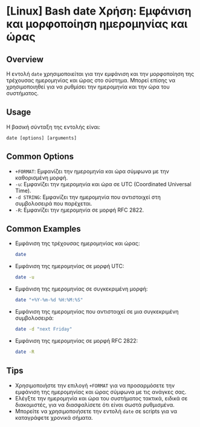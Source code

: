 # [Linux] Bash date Χρήση: Εμφάνιση και μορφοποίηση ημερομηνίας και ώρας

## Overview
Η εντολή `date` χρησιμοποιείται για την εμφάνιση και την μορφοποίηση της τρέχουσας ημερομηνίας και ώρας στο σύστημα. Μπορεί επίσης να χρησιμοποιηθεί για να ρυθμίσει την ημερομηνία και την ώρα του συστήματος.

## Usage
Η βασική σύνταξη της εντολής είναι:

```
date [options] [arguments]
```

## Common Options
- `+FORMAT`: Εμφανίζει την ημερομηνία και ώρα σύμφωνα με την καθορισμένη μορφή.
- `-u`: Εμφανίζει την ημερομηνία και ώρα σε UTC (Coordinated Universal Time).
- `-d STRING`: Εμφανίζει την ημερομηνία που αντιστοιχεί στη συμβολοσειρά που παρέχεται.
- `-R`: Εμφανίζει την ημερομηνία σε μορφή RFC 2822.

## Common Examples
- Εμφάνιση της τρέχουσας ημερομηνίας και ώρας:
  ```bash
  date
  ```

- Εμφάνιση της ημερομηνίας σε μορφή UTC:
  ```bash
  date -u
  ```

- Εμφάνιση της ημερομηνίας σε συγκεκριμένη μορφή:
  ```bash
  date "+%Y-%m-%d %H:%M:%S"
  ```

- Εμφάνιση της ημερομηνίας που αντιστοιχεί σε μια συγκεκριμένη συμβολοσειρά:
  ```bash
  date -d "next Friday"
  ```

- Εμφάνιση της ημερομηνίας σε μορφή RFC 2822:
  ```bash
  date -R
  ```

## Tips
- Χρησιμοποιήστε την επιλογή `+FORMAT` για να προσαρμόσετε την εμφάνιση της ημερομηνίας και ώρας σύμφωνα με τις ανάγκες σας.
- Ελέγξτε την ημερομηνία και ώρα του συστήματος τακτικά, ειδικά σε διακομιστές, για να διασφαλίσετε ότι είναι σωστά ρυθμισμένα.
- Μπορείτε να χρησιμοποιήσετε την εντολή `date` σε scripts για να καταγράφετε χρονικά σήματα.